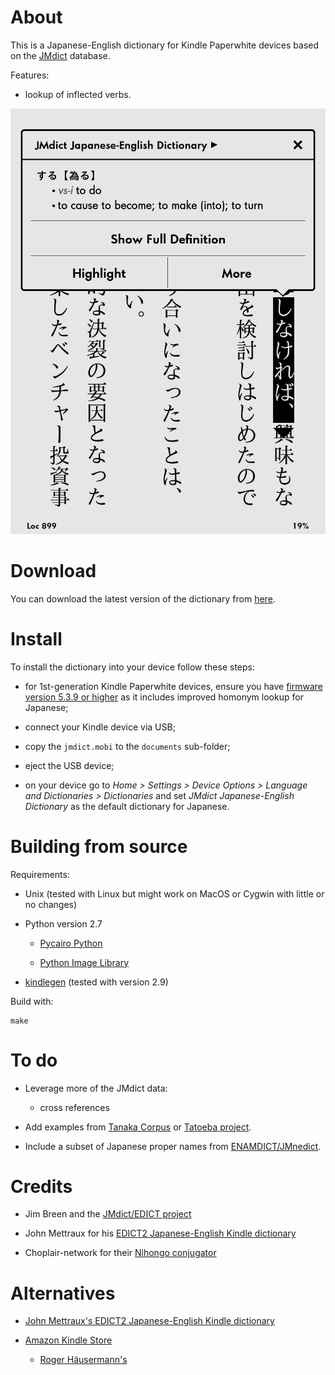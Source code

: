 About
=====

This is a Japanese-English dictionary for Kindle Paperwhite devices based on
the [JMdict](http://www.edrdg.org/jmdict/j_jmdict.html) database.

Features:

* lookup of inflected verbs.

<!--
Screenshots were captured inside the Kindle device as explained in
http://blog.blankbaby.com/2012/10/take-a-screenshot-on-a-kindle-paperwhite.html
then processed with ImageMagick's
`mogrify -colorspace gray -level 0%,111.11% -define PNG:compression-level=9`
to look like E-Ink display.
-->

![Screenshot](screenshot.png)


Download
========

You can download the latest version of the dictionary from
[here](http://people.freedesktop.org/~jrfonseca/jmdict/).


Install
=======

To install the dictionary into your device follow these steps:

* for 1st-generation Kindle Paperwhite devices, ensure you have 
  [firmware version 5.3.9 or higher](http://www.amazon.com/gp/help/customer/display.html/ref=hp_left_cn?ie=UTF8&nodeId=201064850)
  as it includes improved homonym lookup for Japanese;

* connect your Kindle device via USB;

* copy the `jmdict.mobi` to the `documents` sub-folder;

* eject the USB device;

* on your device go to
  _Home > Settings > Device Options > Language and Dictionaries > Dictionaries_ 
  and set _JMdict Japanese-English Dictionary_ as the default dictionary for
  Japanese.


Building from source
====================

Requirements:

* Unix (tested with Linux but might work on MacOS or Cygwin with little or no changes)

* Python version 2.7

  * [Pycairo Python](http://www.cairographics.org/pycairo)

  * [Python Image Library](http://www.pythonware.com/products/pil/)

* [kindlegen](http://www.amazon.com/gp/feature.html?docId=1000765211) (tested with version 2.9)


Build with:

    make


To do
=====

* Leverage more of the JMdict data:

  * cross references

* Add examples from [Tanaka Corpus](http://www.edrdg.org/wiki/index.php/Tanaka_Corpus#Downloads) or [Tatoeba project](http://tatoeba.org/eng/downloads).

* Include a subset of Japanese proper names from [ENAMDICT/JMnedict](http://www.csse.monash.edu.au/~jwb/enamdict_doc.html).


Credits
=======

* Jim Breen and the [JMdict/EDICT project](http://www.edrdg.org/jmdict/j_jmdict.html)

* John Mettraux for his [EDICT2 Japanese-English Kindle dictionary](https://github.com/jmettraux/edict2-kindle)

* Choplair-network for their [Nihongo conjugator](http://www.choplair.org/?Nihongo%20conjugator)


Alternatives
============

* [John Mettraux's EDICT2 Japanese-English Kindle dictionary](https://github.com/jmettraux/edict2-kindle)

* [Amazon Kindle Store](http://www.amazon.com/gp/bestsellers/digital-text/158211011/)

  * [Roger Häusermann's](http://www.mobileread.com/forums/showthread.php?t=223485)
